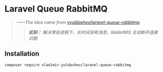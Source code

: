 # Laravel Queue RabbitMQ

> _——The idea came from [vyuldashev/laravel-queue-rabbitmq](https://github.com/vyuldashev/laravel-queue-rabbitmq)_
> > _**区别：** 解决常驻进程下，长时间没有消息，RabbitMQ 主动断开连接问题_

## Installation

```bash
composer require vladimir-yuldashev/laravel-queue-rabbitmq
```